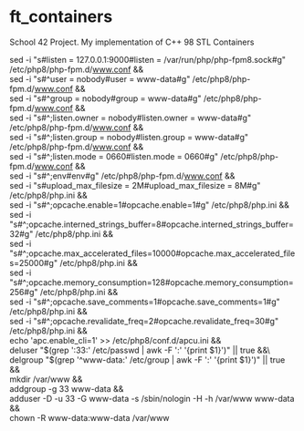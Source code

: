 # ft_containers
School 42 Project. My implementation of C++ 98 STL Containers

  sed -i "s#listen = 127.0.0.1:9000#listen = /var/run/php/php-fpm8.sock#g" /etc/php8/php-fpm.d/www.conf &&\
  sed -i "s#^user = nobody#user = www-data#g" /etc/php8/php-fpm.d/www.conf &&\
  sed -i "s#^group = nobody#group = www-data#g" /etc/php8/php-fpm.d/www.conf &&\
  sed -i "s#^;listen.owner = nobody#listen.owner = www-data#g" /etc/php8/php-fpm.d/www.conf &&\
  sed -i "s#^;listen.group = nobody#listen.group = www-data#g" /etc/php8/php-fpm.d/www.conf &&\
  sed -i "s#^;listen.mode = 0660#listen.mode = 0660#g" /etc/php8/php-fpm.d/www.conf &&\
  sed -i "s#^;env#env#g" /etc/php8/php-fpm.d/www.conf &&\
  sed -i "s#upload_max_filesize = 2M#upload_max_filesize = 8M#g" /etc/php8/php.ini &&\
  sed -i "s#^;opcache.enable=1#opcache.enable=1#g" /etc/php8/php.ini &&\
  sed -i "s#^;opcache.interned_strings_buffer=8#opcache.interned_strings_buffer=32#g" /etc/php8/php.ini &&\
  sed -i "s#^;opcache.max_accelerated_files=10000#opcache.max_accelerated_files=25000#g" /etc/php8/php.ini &&\
  sed -i "s#^;opcache.memory_consumption=128#opcache.memory_consumption=256#g" /etc/php8/php.ini &&\
  sed -i "s#^;opcache.save_comments=1#opcache.save_comments=1#g" /etc/php8/php.ini &&\
  sed -i "s#^;opcache.revalidate_freq=2#opcache.revalidate_freq=30#g" /etc/php8/php.ini &&\
  echo 'apc.enable_cli=1' >> /etc/php8/conf.d/apcu.ini &&\
  deluser "$(grep ':33:' /etc/passwd | awk -F ':' '{print $1}')" || true &&\
  delgroup "$(grep '^www-data:' /etc/group | awk -F ':' '{print $1}')" || true &&\
  mkdir /var/www &&\
  addgroup -g 33 www-data &&\
  adduser -D -u 33 -G www-data -s /sbin/nologin -H -h /var/www www-data &&\
  chown -R www-data:www-data /var/www
